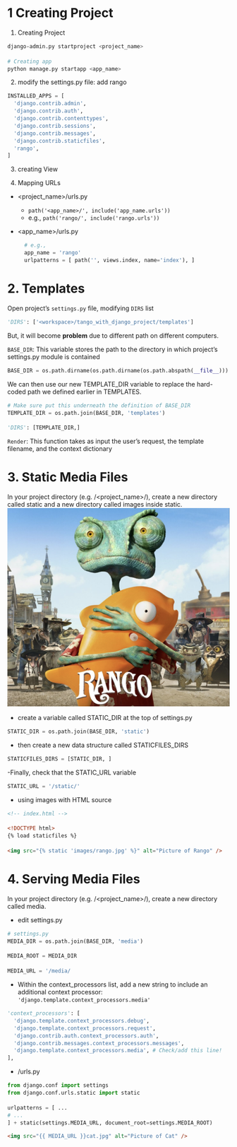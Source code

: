 # 1 Creating Project

1. Creating Project

```bash
django-admin.py startproject <project_name>

# Creating app
python manage.py startapp <app_name>
```

2. modify the settings.py file: add rango

```python
INSTALLED_APPS = [ 
  'django.contrib.admin', 
  'django.contrib.auth', 
  'django.contrib.contenttypes', 
  'django.contrib.sessions', 
  'django.contrib.messages', 
  'django.contrib.staticfiles', 
  'rango',
]
```

3. creating View


4. Mapping URLs

- <project_name>/urls.py 
    - `path('<app_name>/', include('app_name.urls'))`
    - e.g., `path('rango/', include('rango.urls'))`

- <app_name>/urls.py
  ```python
    # e.g.,
    app_name = 'rango' 
    urlpatterns = [ path('', views.index, name='index'), ]
  ```
  
# 2. Templates

Open project’s `settings.py` file, modifying `DIRS` list
```python
'DIRS': ['<workspace>/tango_with_django_project/templates']
```
But, it will become **problem** due to different path on different computers.

`BASE_DIR`: This variable stores the path to the directory in which project’s settings.py module is contained
```python
BASE_DIR = os.path.dirname(os.path.dirname(os.path.abspath(__file__)))
```

We can then use our new TEMPLATE_DIR variable to replace the hard-coded path we defined earlier in TEMPLATES.
```python
# Make sure put this underneath the definition of BASE_DIR
TEMPLATE_DIR = os.path.join(BASE_DIR, 'templates')

'DIRS': [TEMPLATE_DIR,]
```

`Render`: This function takes as input the user’s request, the template filename, and the context dictionary

# 3. Static Media Files

In your project directory (e.g. <workspace>/<project_name>/), create a new directory called static and a new directory called images inside static.![img.png](static/images/rango.jpg)

- create a variable called STATIC_DIR at the top of settings.py
```python
STATIC_DIR = os.path.join(BASE_DIR, 'static')
```

- then create a new data structure called STATICFILES_DIRS
```python
STATICFILES_DIRS = [STATIC_DIR, ]
```

-Finally, check that the STATIC_URL variable
```python
STATIC_URL = '/static/'
```

- using images with HTML source
```html
<!-- index.html -->

<!DOCTYPE html>
{% load staticfiles %}

<img src="{% static 'images/rango.jpg' %}" alt="Picture of Rango" />
```

# 4. Serving Media Files

In your project directory (e.g. <workspace>/<project_name>/), create a new directory called media.

- edit settings.py
```python
# settings.py
MEDIA_DIR = os.path.join(BASE_DIR, 'media')

MEDIA_ROOT = MEDIA_DIR

MEDIA_URL = '/media/
```

- Within the context_processors list, add a new string to include an additional context processor: `'django.template.context_processors.media'`
```python
'context_processors': [ 
  'django.template.context_processors.debug', 
  'django.template.context_processors.request', 
  'django.contrib.auth.context_processors.auth', 
  'django.contrib.messages.context_processors.messages', 
  'django.template.context_processors.media', # Check/add this line!
],
```

- <project name>/urls.py
```python
from django.conf import settings 
from django.conf.urls.static import static

urlpatterns = [ ...
# ...
] + static(settings.MEDIA_URL, document_root=settings.MEDIA_ROOT)
```

```html
<img src="{{ MEDIA_URL }}cat.jpg" alt="Picture of Cat" />
```
